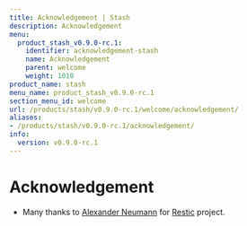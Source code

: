 ```yaml
---
title: Acknowledgement | Stash
description: Acknowledgement
menu:
  product_stash_v0.9.0-rc.1:
    identifier: acknowledgement-stash
    name: Acknowledgement
    parent: welcome
    weight: 1010
product_name: stash
menu_name: product_stash_v0.9.0-rc.1
section_menu_id: welcome
url: /products/stash/v0.9.0-rc.1/welcome/acknowledgement/
aliases:
- /products/stash/v0.9.0-rc.1/acknowledgement/
info:
  version: v0.9.0-rc.1
---
```


# Acknowledgement
 - Many thanks to [Alexander Neumann](https://github.com/fd0) for [Restic](https://restic.net) project.
